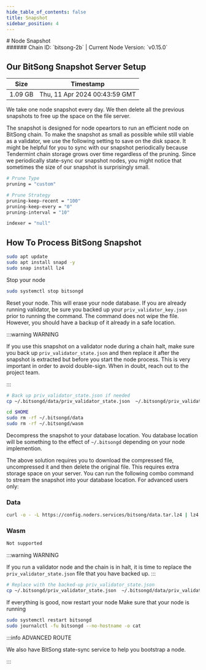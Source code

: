 ```yaml
---
hide_table_of_contents: false
title: Snapshot
sidebar_position: 4
---
```


<div class="h1-with-icon icon-bitsong">
# Node Snapshot
</div>
###### Chain ID: `bitsong-2b` | Current Node Version: `v0.15.0`

## Our BitSong Snapshot Server Setup

| Size   | Timestamp   |
|--------|-------------|
| 1.09 GB | Thu, 11 Apr 2024 00:43:59 GMT |


We take one node snapshot every day. We then delete all the previous snapshots to free up the space on the file server.

The snapshot is designed for node opeartors to run an efficient node on BitSong chain. To make the snapshot as small as possible while still viable as a validator, we use the following setting to save on the disk space. It might be helpful for you to sync with our snapshot periodically because Tendermint chain storage grows over time regardless of the pruning. Since we periodically state-sync our snapshot nodes, you might notice that sometimes the size of our snapshot is surprisingly small.

```bash title="app.toml"
# Prune Type
pruning = "custom"

# Prune Strategy
pruning-keep-recent = "100"
pruning-keep-every = "0"
pruning-interval = "10"
```

```bash title="config.toml"
indexer = "null"
```

## How To Process BitSong Snapshot
```bash
sudo apt update
sudo apt install snapd -y
sudo snap install lz4
```

Stop your node
```bash
sudo systemctl stop bitsongd
```
Reset your node. This will erase your node database. If you are already running validator, be sure you backed up your `priv_validator_key.json` prior to running the command. The command does not wipe the file. However, you should have a backup of it already in a safe location.

:::warning WARNING

If you use this snapshot on a validator node during a chain halt, make sure you back up `priv_validator_state.json` and then replace it after the snapshot is extracted but before you start the node process. This is very important in order to avoid double-sign. When in doubt, reach out to the project team.

:::

```bash
# Back up priv_validator_state.json if needed
cp ~/.bitsongd/data/priv_validator_state.json  ~/.bitsongd/priv_validator_state.json

cd $HOME
sudo rm -rf ~/.bitsongd/data
sudo rm -rf ~/.bitsongd/wasm
```

Decompress the snapshot to your database location. You database location will be something to the effect of `~/.bitsongd` depending on your node implemention.

The above solution requires you to download the compressed file, uncompressed it and then delete the original file. This requires extra storage space on your server. You can run the following combo command to stream the snapshot into your database location. For advanced users only:
### Data
```bash
curl -o - -L https://config.noders.services/bitsong/data.tar.lz4 | lz4 -d | tar -x -C ~/.bitsongd
```
### Wasm
```bash
Not supported
```

:::warning WARNING

If you run a validator node and the chain is in halt, it is time to replace the `priv_validator_state.json` file that you have backed up.
:::

```bash
# Replace with the backed-up priv_validator_state.json
cp ~/.bitsongd/priv_validator_state.json  ~/.bitsongd/data/priv_validator_state.json
```

If everything is good, now restart your node
Make sure that your node is running

```bash
sudo systemctl restart bitsongd
sudo journalctl -fu bitsongd --no-hostname -o cat
```

:::info ADVANCED ROUTE

We also have BitSong state-sync service to help you bootstrap a node.

:::
